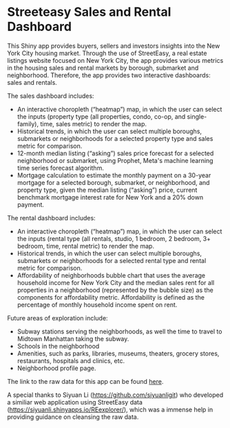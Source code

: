 # Streeteasy Sales and Rental Dashboard

This Shiny app provides buyers, sellers and investors insights into the New York City housing market. Through the use of StreetEasy, a real estate listings website focused on New York City, the app provides various metrics in the housing sales and rental markets by borough, submarket and neighborhood. Therefore, the app provides two interactive dashboards: sales and rentals.

The sales dashboard includes:
* An interactive choropleth (“heatmap”) map, in which the user can select the inputs (property type (all properties, condo, co-op, and single-family), time, sales metric) to render the map.
* Historical trends, in which the user can select multiple boroughs, submarkets or neighborhoods for a selected property type and sales metric for comparison.
* 12-month median listing (“asking”) sales price forecast for a selected neighborhood or submarket, using Prophet, Meta's machine learning time series forecast algorithm.
* Mortgage calculation to estimate the monthly payment on a 30-year mortgage for a selected borough, submarket, or neighborhood, and property type, given the median listing (“asking”) price, current benchmark mortgage interest rate for New York and a 20% down payment.

The rental dashboard includes: 
* An interactive choropleth (“heatmap”) map, in which the user can select the inputs (rental type (all rentals, studio, 1 bedroom, 2 bedroom, 3+ bedroom, time, rental metric) to render the map.
* Historical trends, in which the user can select multiple boroughs, submarkets or neighborhoods for a selected rental type and rental metric for comparison.
* Affordability of neighborhoods bubble chart that uses the average household income for New York City and the median sales rent for all properties in a neighborhood (represented by the bubble size) as the components for affordability metric. Affordability is defined as the percentage of monthly household income spent on rent. 

Future areas of exploration include:
* Subway stations serving the neighborhoods, as well the time to travel to Midtown Manhattan taking the subway.
* Schools in the neighborhood
* Amenities, such as parks, libraries, museums, theaters, grocery stores, restaurants, hospitals and clinics, etc.
* Neighborhood profile page.

The link to the raw data for this app can be found [here](https://streeteasy.com/blog/data-dashboard/[object%20Object]?agg=Total&metric=Inventory&type=Sales&bedrooms=Any%20Bedrooms&property=Any%20Property%20Type&minDate=2010-01-01&maxDate=2023-10-01&area=Flatiron,Brooklyn%20Heights).

A special thanks to Siyuan Li (https://github.com/siyuanligit) who developed a similiar web application using StreetEasy data (https://siyuanli.shinyapps.io/REexplorer/), which was a immense help in providing guidance on cleansing the raw data.
